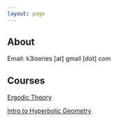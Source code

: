 ```yaml
---
layout: page
---
```


## About

Email: k3iseries [at] gmail [dot] com

## Courses

[Ergodic Theory](2020-ET/)

[Intro to Hyperbolic Geometry](2020-HG/)

